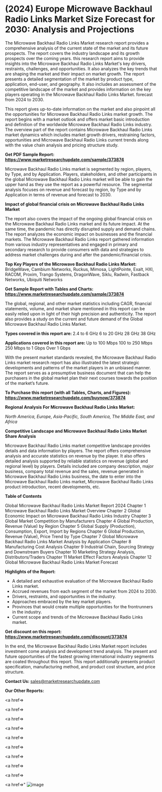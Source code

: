# (2024) Europe Microwave Backhaul Radio Links Market Size Forecast for 2030: Analysis and Projections

The Microwave Backhaul Radio Links Market research report provides a comprehensive analysis of the current state of the market and its future prospects. The report covers the industry landscape and its growth prospects over the coming years. this research report aims to provide insights into the Microwave Backhaul Radio Links Market's key drivers, restraints, challenges, and opportunities. It also analyzes the key trends that are shaping the market and their impact on market growth. The report presents a detailed segmentation of the market by product type, application, end-user, and geography. It also includes an assessment of the competitive landscape of the market and provides information on the key players operating in the Microwave Backhaul Radio Links Market. forecast from 2024 to 2030.

This report gives up-to-date information on the market and also pinpoint all the opportunities for Microwave Backhaul Radio Links market growth. The report begins with a market outlook and offers market basic introduction and definition of the worldwide Microwave Backhaul Radio Links industry. The overview part of the report contains Microwave Backhaul Radio Links market dynamics which includes market growth drivers, restraining factors, opportunities and Microwave Backhaul Radio Links current trends along with the value chain analysis and pricing structure study.

<strong><b>Get PDF Sample Report: <a href=https://www.marketresearchupdate.com/sample/373874>https://www.marketresearchupdate.com/sample/373874</a></b></strong>

Microwave Backhaul Radio Links market is segmented by region, players, by Type, and by Application. Players, stakeholders, and other participants in the global Microwave Backhaul Radio Links market will be able to gain the upper hand as they use the report as a powerful resource. The segmental analysis focuses on revenue and forecast by region, by Type and by Application in terms of revenue and forecast to 2030.

<strong><b>Impact of global financial crisis on Microwave Backhaul Radio Links Market</b></strong>

The report also covers the impact of the ongoing global financial crisis on the Microwave Backhaul Radio Links market and its future impact. At the same time, the pandemic has directly disrupted supply and demand chains. The report analyzes the economic impact on businesses and the financial markets. The Microwave Backhaul Radio Links report gathered information from various industry representatives and engaged in primary and secondary research to provide consumers with data and strategies to address market challenges during and after the pandemic/financial crisis.

<strong><b>Top Key Players of the Microwave Backhaul Radio Links Market:
</b></strong>BridgeWave, Cambium Networks, Ruckus, Mimosa, LightPointe, Exalt, HXI, RACOM, Proxim, Trango Systems, DragonWave, Siklu, Radwin, Fastback Networks, Ubiquiti Networks<strong><b>
</b></strong>

<strong><b>Get Sample Report with Tables and Charts: <a href=https://www.marketresearchupdate.com/sample/373874>https://www.marketresearchupdate.com/sample/373874</a></b></strong>

The global, regional, and other market statistics including CAGR, financial statements, volume, and market share mentioned in this report can be easily relied upon in light of their high precision and authenticity. The report also provides a study on the current and future demand of the Global Microwave Backhaul Radio Links Market.

<strong><b>Types covered in this report are:
</b></strong>2.4 to 6 GHz
6 to 20 GHz
28 GHz
38 GHz<strong><b>
</b></strong>

<strong><b>Applications covered in this report are:
</b></strong>Up to 100 Mbps
100 to 250 Mbps
250 Mbps to 1 Gbps
Over 1 Gbps<strong><b>
</b></strong>

With the present market standards revealed, the Microwave Backhaul Radio Links market research report has also illustrated the latest strategic developments and patterns of the market players in an unbiased manner. The report serves as a presumptive business document that can help the purchasers in the global market plan their next courses towards the position of the market’s future.

<strong><b>To Purchase this report (with all Tables, Charts, and Figures): <a href=https://www.marketresearchupdate.com/buynow/373874>https://www.marketresearchupdate.com/buynow/373874</a></b></strong>

<strong><b>Regional Analysis For Microwave Backhaul Radio Links Market:</b></strong>

<em><i>North America, Europe, Asia-Pacific, South America, The Middle East, and Africa</i></em>

<strong><b>Competitive Landscape and Microwave Backhaul Radio Links Market Share Analysis</b></strong>

Microwave Backhaul Radio Links market competitive landscape provides details and data information by players. The report offers comprehensive analysis and accurate statistics on revenue by the player. It also offers detailed analysis supported by reliable statistics on revenue (global and regional level) by players. Details included are company description, major business, company total revenue and the sales, revenue generated in Microwave Backhaul Radio Links business, the date to enter into the Microwave Backhaul Radio Links market, Microwave Backhaul Radio Links product introduction, recent developments, etc.

<strong><b>Table of Contents</b></strong>

Global Microwave Backhaul Radio Links Market Report 2024
Chapter 1 Microwave Backhaul Radio Links Market Overview
Chapter 2 Global Economic Impact on Microwave Backhaul Radio Links Industry
Chapter 3 Global Market Competition by Manufacturers
Chapter 4 Global Production, Revenue (Value) by Region
Chapter 5 Global Supply (Production), Consumption, Export, Import by Regions
Chapter 6 Global Production, Revenue (Value), Price Trend by Type
Chapter 7 Global Microwave Backhaul Radio Links Market Analysis by Application
Chapter 8 Manufacturing Cost Analysis
Chapter 9 Industrial Chain, Sourcing Strategy and Downstream Buyers
Chapter 10 Marketing Strategy Analysis, Distributors/Traders
Chapter 11 Market Effect Factors Analysis
Chapter 12 Global Microwave Backhaul Radio Links Market Forecast

<strong><b>Highlights of the Report:</b></strong>

- A detailed and exhaustive evaluation of the Microwave Backhaul Radio Links market.
- Accrued revenues from each segment of the market from 2024 to 2030.
- Drivers, restraints, and opportunities in the industry.
- Approaches embraced by the key market players.
- Provinces that would create multiple opportunities for the frontrunners in the industry.
- Current scope and trends of the Microwave Backhaul Radio Links market.

<strong><b>Get discount on this report: <a href=https://www.marketresearchupdate.com/discount/373874>https://www.marketresearchupdate.com/discount/373874</a></b></strong>

In the end, the Microwave Backhaul Radio Links Market report includes investment come analysis and development trend analysis. The present and future opportunities of the fastest growing international industry segments are coated throughout this report. This report additionally presents product specification, manufacturing method, and product cost structure, and price structure.

<strong><b>Contact Us:
</b></strong>sales@marketresearchupdate.com

<strong>Our Other Reports:</strong>

<a href=></a>

<a href=></a>

<a href=></a>

<a href=></a>

<a href=></a>

<a href=></a>

<a href=></a>

<a href=></a>

<a href=></a>

<a href=></a>"
![image](https://github.com/Gayatrikarjule/Market-Analysis-360/assets/97346546/040bd197-3f55-46eb-823c-2007f63d018c)
